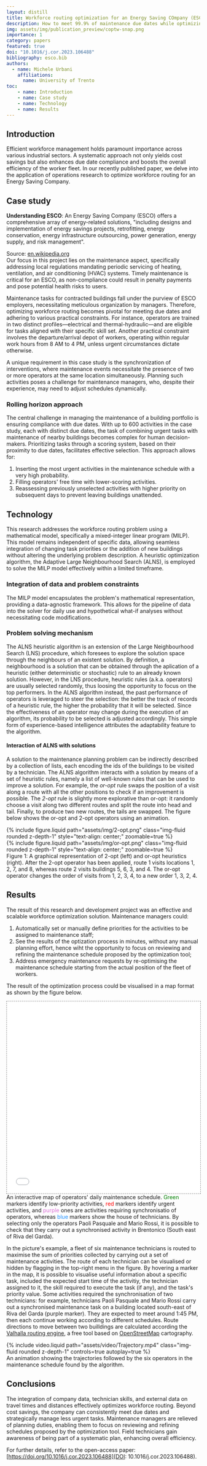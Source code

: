 ```yaml
---
layout: distill
title: Workforce routing optimization for an Energy Saving COmpany (ESCO)
description: How to meet 99.9% of maintenance due dates while optimizing costs
img: assets/img/publication_preview/coptw-snap.png
importance: 1
category: papers
featured: true
doi: "10.1016/j.cor.2023.106488"
bibliography: esco.bib
authors:
  - name: Michele Urbani
    affiliations:
      name: University of Trento
toc:
    - name: Introduction
    - name: Case study
    - name: Technology
    - name: Results
---
```



## Introduction

Efficient workforce management holds paramount importance across various industrial sectors. A systematic approach not only yields cost savings but also enhances due date compliance and boosts the overall efficiency of the worker fleet. In our recently published paper<cite key="BENDAZZOLI2024"></cite>, we delve into the application of operations research to optimize workforce routing for an Energy Saving Company.

## Case study

**Understanding ESCO**: An Energy Saving Company (ESCO) offers a comprehensive array of energy-related solutions, "including designs and implementation of energy savings projects, retrofitting, energy conservation, energy infrastructure outsourcing, power generation, energy supply, and risk management".
<aside>Source: <a href="https://en.wikipedia.org/wiki/Energy_service_company">en.wikipedia.org</a></aside>
Our focus in this project lies on the maintenance aspect, specifically addressing local regulations mandating periodic servicing of heating, ventilation, and air conditioning (HVAC) systems.
Timely maintenance is critical for an ESCO, as non-compliance could result in penalty payments and pose potential health risks to users.

Maintenance tasks for contracted buildings fall under the purview of ESCO employers, necessitating meticulous organization by managers. Therefore, optimizing workforce routing becomes pivotal for meeting due dates and adhering to various practical constraints. For instance, operators are trained in two distinct profiles—electrical and thermal-hydraulic—and are eligible for tasks aligned with their specific skill set. Another practical constraint involves the departure/arrival depot of workers, operating within regular work hours from 8 AM to 4 PM, unless urgent circumstances dictate otherwise.

A unique requirement in this case study is the synchronization of interventions, where maintenance events necessitate the presence of two or more operators at the same location simultaneously. Planning such activities poses a challenge for maintenance managers, who, despite their experience, may need to adjust schedules dynamically.

### Rolling horizon approach

The central challenge in managing the maintenance of a building portfolio is ensuring compliance with due dates. With up to 600 activities in the case study, each with distinct due dates, the task of combining urgent tasks with maintenance of nearby buildings becomes complex for human decision-makers.
Prioritizing tasks through a scoring system, based on their proximity to due dates, facilitates effective selection.
This approach allows for:
1. Inserting the most urgent activities in the maintenance schedule with a very high probability.
1. Filling operators' free time with lower-scoring activities.
1. Reassessing previously unselected activities with higher priority on subsequent days to prevent leaving buildings unattended.

## Technology

This research addresses the workforce routing problem using a mathematical model, specifically a mixed-integer linear program (MILP).
This model remains independent of specific data, allowing seamless integration of changing task priorities or the addition of new buildings without altering the underlying problem description.
A heuristic optimization algorithm, the Adaptive Large Neighbourhood Search (ALNS), is employed to solve the MILP model effectively within a limited timeframe.

### Integration of data and problem constraints

The MILP model encapsulates the problem's mathematical representation, providing a data-agnostic framework.
This allows for the pipeline of data into the solver for daily use and hypothetical what-if analyses without necessitating code modifications.

### Problem solving mechanism

The ALNS heuristic algorithm is an extension of the Large Neighbourhood Search (LNS) procedure, which foresees to explore the solution space through the neighbours of an existent solution.
By definition, a neighbourhood is a solution that can be obtained through the aplication of a heuristic (either deterministic or stochastic) rule to an already known solution.
However, in the LNS procedure, heuristic rules (a.k.a. operators) are usually selected randomly, thus loosing the opportunity to focus on the top performers.
In the ALNS algorithm instead, the past performance of operators is leveraged to steer the selection: the better the track of records of a heuristic rule, the higher the probability that it will be selected.
Since the effectiveness of an operator may change during the execution of an algorithm, its probability to be selected is adjusted accordingly.
This simple form of experience-based intelligence attributes the adaptability feature to the algorithm.

#### Interaction of ALNS with solutions

A solution to the maintenance planning problem can be indirectly described by a collection of lists, each encoding the ids of the buildings to be visited by a technician.
The ALNS algorithm interacts with a solution by means of a set of heuristic rules, namely a list of well-known rules that can be used to improve a solution.
For example, the *or-opt* rule swaps the position of a visit along a route with all the other positions to check if an improvement is possible.
The *2-opt* rule is slightly more explorative than or-opt: it randomly choose a visit along two different routes and split the route into head and tail. Finally, to produce two new routes, the tails are swapped.
The figure below shows the or-opt and 2-opt operators using an animation.
<div class="row mt-3">
    <div class="col-sm mt-3 mt-md-0">
        {% include figure.liquid path="assets/img/2-opt.png" class="img-fluid rounded z-depth-1" style="text-align: center;" zoomable=true %}
    </div>
    <div class="col-sm mt-3 mt-md-0">
        {% include figure.liquid path="assets/img/or-opt.png" class="img-fluid rounded z-depth-1" style="text-align: center;" zoomable=true %}
    </div>
</div>
<div class="caption">
    Figure 1: A graphical representation of 2-opt (left) and or-opt heuristics (right). After the 2-opt operator has been applied, route 1 visits locations 1, 2, 7, and 8, whereas route 2 visits buildings 5, 6, 3, and 4. The or-opt operator changes the order of visits from 1, 2, 3, 4, to a new order 1, 3, 2, 4.
</div>

## Results

The result of this research and development project was an effective and scalable workforce optimization solution.
Maintenance managers could:

1. Automatically set or manually define priorities for the activities to be assigned to maintenance staff;
1. See the results of the optization process in minutes, without any manual planning effort, hence wiht the opportunity to focus on reviewing and refining the maintenance schedule proposed by the optimization tool;
1. Address emergency maintenance requests by re-optimising the maintenance schedule starting from the actual position of the fleet of workers.

The result of the optimization process could be visualised in a map format as shown by the figure below.

<div class="l-page">
  <iframe src="{{ '/assets/plotly/map.html' | relative_url }}" frameborder='0' scrolling='no' height="500px" width="100%" style="border: 1px dashed grey;"></iframe>
</div>
<div class="caption">
    An interactive map of operators' daily maintenance schedule. <span style="color:green">Green</span> markers identify low-priority activities, <span style="color:red">red</span> markers identify urgent activities, and <span style="color:orchid">purple</span> ones are activities requiring synchronisatio of operators, whereas <span style="color:DodgerBlue">blue</span> markers show the house of technicians. By selecting only the operators Paoli Pasquale and Mario Rossi, it is possible to check that they carry out a synchronised activity in Brentonico (South east of Riva del Garda).
</div>

In the picture's example, a fleet of six maintenance technicians is routed to maximise the sum of priorities collected by carrying out a set of maintenance activities.
The route of each technician can be visualised or hidden by flagging in the top-right menu in the figure.
By hovering a marker in the map, it is possible to visualise useful information about a specific task, included the expected start time of the activitiy, the technician assigned to it, the skill required to execute the task (if any), and the task's priority value.
Some activities required the synchronisation of two technicians: for example, technicians Paoli Pasquale and Mario Rossi carry out a synchronised maintenance task on a building located south-east of Riva del Garda (purple marker).
They are expected to meet around 1:45 PM, then each continue working according to different schedules.
Route directions to move between two builldings are calculated according the [Valhalla routing engine](https://github.com/valhalla/valhalla), a free tool based on [OpenStreetMap](https://www.openstreetmap.org/) cartography.

<div class="row mt-3">
    <div class="col-sm mt-3 mt-md-0">
        {% include video.liquid path="assets/video/Trajectory.mp4" class="img-fluid rounded z-depth-1" controls=true autoplay=true %}
    </div>
</div>
<div class="caption">
  An animation showing the trajectories followed by the six operators in the maintenance schedule found by the algorithm.
</div>

## Conclusions

The integration of company data, technician skills, and external data on travel times and distances effectively optimizes workforce routing. Beyond cost savings, the company can consistently meet due dates and strategically manage less urgent tasks. Maintenance managers are relieved of planning duties, enabling them to focus on reviewing and refining schedules proposed by the optimization tool. Field technicians gain awareness of being part of a systematic plan, enhancing overall efficiency.

For further details, refer to the open-access paper: [https://doi.org/10.1016/j.cor.2023.106488](DOI: 10.1016/j.cor.2023.106488).
